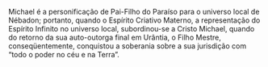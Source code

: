 ﻿Michael é a personificação de Pai-Filho do Paraíso para o universo local de Nébadon; portanto, quando o Espírito Criativo Materno, a representação do Espírito Infinito no universo local, subordinou-se a Cristo Michael, quando do retorno da sua auto-outorga final em Urântia, o Filho Mestre, conseqüentemente, conquistou a soberania sobre a sua jurisdição com “todo o poder no céu e na Terra”.
